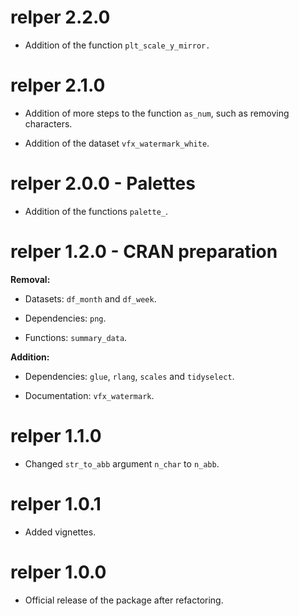 # relper 2.2.0

* Addition of the function `plt_scale_y_mirror.`

# relper 2.1.0

* Addition of more steps to the function `as_num`, such as removing characters.

* Addition of the dataset `vfx_watermark_white`.

# relper 2.0.0 - Palettes

* Addition of the functions `palette_`.

# relper 1.2.0 - CRAN preparation

**Removal:** 

* Datasets: `df_month` and `df_week`.

* Dependencies: `png`.

* Functions: `summary_data`.

**Addition:**

* Dependencies: `glue`, `rlang`, `scales` and `tidyselect`.

* Documentation: `vfx_watermark`.

# relper 1.1.0

* Changed `str_to_abb` argument `n_char` to `n_abb`.

# relper 1.0.1

* Added vignettes.

# relper 1.0.0

* Official release of the package after refactoring.
